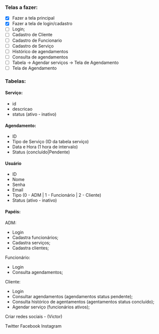 ### Telas a fazer:

- [x] Fazer a tela principal
- [x] Fazer a tela de login/cadastro
- [ ] Login;
- [ ] Cadastro de Cliente
- [ ] Cadastro de Funcionario
- [ ] Cadastro de Serviço
- [ ] Histórico de agendamentos
- [ ] Consulta de agendamentos
- [ ] Tabela -> Agendar serviços -> Tela de Agendamento
- [ ] Tela de Agendamento

### Tabelas:

#### Serviço:
- id
- descricao
- status (ativo - inativo)

#### Agendamento:
- ID
- Tipo de Serviço (ID da tabela serviço)
- Data e Hora (1 hora de intervalo)
- Status (concluído|Pendente)

#### Usuário
- ID
- Nome
- Senha
- Email
- Tipo (0 - ADM | 1 - Funcionário | 2 - Cliente)
- Status (ativo - inativo)

#### Papéis:

ADM: 
 - Login
 - Cadastra funcionários;
 - Cadastra serviços;
 - Cadastra clientes;
 
Funcionário:
 - Login
 - Consulta agendamentos;
 
Cliente:
 - Login
 - Consultar agendamentos (agendamentos status pendente);
 - Consulta histórico de agentamentos (agentamentos status concluído);
 - Agendar serviço (funcionários ativos);
 
  
Criar redes sociais - (Victor)

Twitter 
Facebook
Instagram
